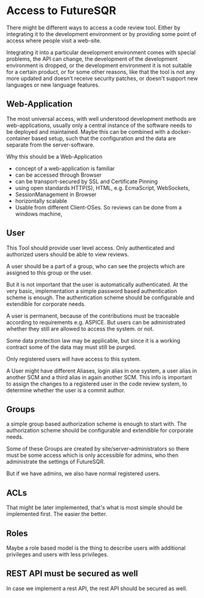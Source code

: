 # Access to FutureSQR

There might be different ways to access a code review tool. Either by integrating it to the 
development environment or by providing some point of access where people visit a web-site.

Integrating it into a particular development environment comes with special problems, the
API can change, the development of the development environment is dropped, or the development
environment it is not suitable for a certain product, or for some other reasons, like that
the tool is not any more updated and doesn't receive security patches, or doesn't support 
new languages or new language features.

## Web-Application

The most universal access, with well understood development methods are web-applications,
usually only a central instance of the software needs to be deployed and maintained. Maybe 
this can be combined with a docker-container based setup, such that the configuration and
the data are separate from the server-software.

Why this should be a Web-Application

* concept of a web-application is familiar
* can be accessed through Browser
* can be transport-secured by SSL and Certificate Pinning 
* using open standards HTTP(S), HTML, e.g. EcmaScript, WebSockets, 
* SessionManagement in Browser
* horizontally scalable
* Usable from different Client-OSes. So reviews can be done from a windows machine, 

## User

This Tool should provide user level access. Only authenticated and authorized users should be
able to view reviews.

A user should be a part of a group, who can see the projects which are assigned to this group
or the user.

But it is not important that the user is automatically authenticated. At the very basic, 
implementation a simple password based authentication scheme is enough. The authentication
scheme should be configurable and extendible for corporate needs.

A user is permanent, because of the contributions must be traceable according to requirements
e.g. ASPICE. But users can be administrated whether they still are allowed to access the system.
or not.

Some data protection law may be applicable, but since it is a working contract some of the
data may must still be purged.

Only registered users will have access to this system.

A User might have different Aliases, login alias in one system, a user alias in another SCM
and a third alias in again another SCM. This info is important to assign the changes to a
registered user in the code review system, to determine whether the user is a commit author.

## Groups

a simple group based authorization scheme is enough to start with. The authorization scheme
should be configurable and extendible for corporate needs.

Some of these Groups are created by site/server-administrators so there must be some access
which is only accessible for admins, who then administrate the settings of FutureSQR.

But if we have admins, we also have normal registered users. 

## ACLs

That might be later implemented, that's what is most simple should be implemented first.
The easier the better.

## Roles

Maybe a role based model is the thing to describe users with additional privileges and 
users with less privileges.

## REST API must be secured as well

In case we implement a rest API, the rest API should be secured as well.

